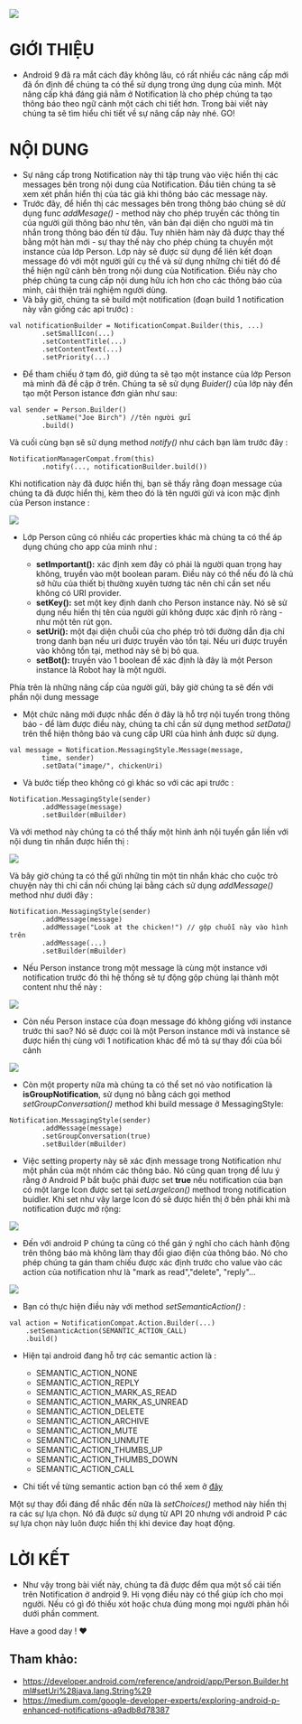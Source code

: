 ![](https://images.viblo.asia/7ed2e616-f298-4871-81a1-8a1751a57747.png)

# GIỚI THIỆU
* Android 9 đã ra mắt cách đây không lâu, có rất nhiều các nâng cấp mới đã ổn định để chúng ta có thể sử dụng trong ứng dụng của mình. Một nâng cấp khá đáng giá nằm ở Notification là cho phép chúng ta tạo thông báo theo ngữ cảnh một cách chi tiết hơn. Trong bài viết này chúng ta sẽ tìm hiểu chi tiết về sự nâng cấp này nhé. GO!

# NỘI DUNG
* Sự nâng cấp trong Notification này thì tập trung vào việc hiển thị các messages bên trong nội dung của Notification. Đầu tiên chúng ta sẽ xem xét phần hiển thị của tác giả khi thông báo các message này.
* Trước đây, để hiển thị các messages bên trong thông báo chúng sẽ dử dụng func *addMesage()* - method này cho phép truyền các thông tin của người gửi thông báo như tên, văn bản đại diện cho người mà tin nhắn trong thông báo đến từ đâu. Tuy nhiên hàm này đã được thay thế bằng một hàn mới - sự thay thế này cho phép chúng ta chuyền một instance của lớp Person. Lớp này sẽ được sử dụng để liên kết đoạn message đó với một người gửi cụ thể và sử dụng những chi tiết đó để thể hiện ngữ cảnh bên trong nội dung của Notification. Điều này cho phép chúng ta cung cấp nội dung hữu ích hơn cho các thông báo của mình, cải thiện trải nghiệm người dùng.
* Và bây giờ, chúng ta sẽ build một notification (đoạn build 1 notification này vẫn giống các api trước) : 

```
val notificationBuilder = NotificationCompat.Builder(this, ...)
        .setSmallIcon(...)
        .setContentTitle(...)
        .setContentText(...)
        .setPriority(...)
```

*  Để tham chiếu ở tạm đó, giờ dúng ta sẽ tạo một instance của lớp Person mà mình đã đề cập ở trên. Chúng ta sẽ sử dụng *Buider()* của lớp này đển tạo một Person istance đơn giản như sau:

```
val sender = Person.Builder()
        .setName("Joe Birch") //tên người gửi
        .build()
```

Và cuối cùng bạn sẽ sử dụng method *notify()* như cách bạn làm trước đây :

```
NotificationManagerCompat.from(this)
        .notify(..., notificationBuilder.build())
```

Khi notification này đã được hiển thị, bạn sẽ thấy rằng đoạn message của chúng ta đã được hiển thị, kèm theo đó là tên người gửi và icon mặc định của Person instance : 

![](https://images.viblo.asia/6cfd461d-1de2-45ae-b1a2-1dec13e19f9f.png)

* Lớp Person cũng có nhiều các properties khác mà chúng ta có thể áp dụng chúng cho app của mình như :

    *   **setImportant():**  xác định xem đây có phải là người quan trọng hay không, truyền vào một boolean param. Điều này có thể nếu đó là chủ sở hữu của thiết bị thường xuyên tương tác nên chỉ cần set nếu không có URI provider.
    *    **setKey():** set một key định danh cho Person instance này. Nó sẽ sử dụng nếu hiển thị tên của người gửi không được xác định rõ ràng - như một tên rút gọn.
    * **setUri():** một đại diện chuỗi của cho phép trỏ tới đường dẫn địa chỉ trong danh bạn nếu uri được truyền vào tồn tại. Nếu uri được truyền vào không tồn tại, method này sẽ bị bỏ qua.
    *  **setBot():** truyền vào 1 boolean để xác định là đây là một Person instance là Robot hay là một người.

Phía trên là những nâng cấp của người gửi, bây giờ chúng ta sẽ đến với phần nội dung message
* Một chức năng mới được nhắc đến ở đây là hỗ trợ nội tuyến trong thông báo - để làm được điều này, chúng ta chỉ cần sử dụng method *setData()* trên thể hiện thông báo và cung cấp URI của hình ảnh được sử dụng.

```
val message = Notification.MessagingStyle.Message(message, 
        time, sender)
        .setData("image/", chickenUri)
```
* Và bước tiếp theo không có gì khác so với các api trước : 

```
Notification.MessagingStyle(sender)
        .addMessage(message)
        .setBuilder(mBuilder)
```

Và với method này chúng ta có thể thấy một hình ảnh nội tuyến gắn liền với nội dung tin nhắn được hiển thị :

![](https://images.viblo.asia/6410eec6-c9e4-4a57-b6b1-76c6895d7864.png)

Và bây giờ chúng ta có thể gửi những tin một tin nhắn khác cho cuộc trò chuyện này thì chỉ cần nối chúng lại bằng cách sử dụng *addMessage()* method như dưới đây :

```
Notification.MessagingStyle(sender)
        .addMessage(message)
        .addMessage("Look at the chicken!") // gộp chuỗi này vào hình trên
        .addMessage(...)
        .setBuilder(mBuilder)
```

* Nếu Person instance trong một message là cùng một instance với notification trước đó thì hệ thống sẽ tự động gộp chúng lại thành một content như thế này : 

![](https://images.viblo.asia/3915f763-ca94-4fc9-9d0d-73dbca8bd567.png)

* Còn nếu Person instace của đoạn message đó không giống với instance trước thì sao? Nó sẽ được coi là một Person instance mới và instance sẽ được hiển thị cùng với 1 notification khác để mô tả sự thay đổi của bối cảnh

![](https://images.viblo.asia/c02ff7ca-122a-45cd-8f81-c9e1002c4f4b.png)

* Còn một property nữa mà chúng ta có thể set nó vào notification là **isGroupNotification**, sử dụng nó bằng cách gọi method *setGroupConversation()* method khi build message ở MessagingStyle:

```
Notification.MessagingStyle(sender)
        .addMessage(message)
        .setGroupConversation(true)
        .setBuilder(mBuilder)
```

* Việc setting property này sẽ xác định message trong Notification như một phần của một nhóm các thông báo. Nó cũng quan trọng để lưu ý rằng ở Android P bắt buộc phải được set **true** nếu notification của bạn có một large Icon được set tại *setLargeIcon()* method trong notification buidler. Khi set như vậy large Icon đó sẽ được hiển thị ở bên phải khi mà notification được mở rộng:

![](https://images.viblo.asia/aaeb505c-caa4-4c1a-97f1-fb96c5e7e0c3.png)

* Đến với android P chúng ta cũng có thể gán ý nghĩ cho cách hành động trên thông báo mà không làm thay đổi giao điện của thông báo. Nó cho phép chúng ta gán tham chiếu được xác định trước cho value vào các action của notification như là "mark as read","delete", "reply"... 

![](https://images.viblo.asia/bd765fa2-9b81-4224-8d3c-b5e8978971c4.png)

* Bạn có thực hiện điều này với method *setSemanticAction()* : 

```
val action = NotificationCompat.Action.Builder(...)
    .setSemanticAction(SEMANTIC_ACTION_CALL)
    .build()
```
* Hiện tại android đang hỗ trợ các semantic action là :
    * SEMANTIC_ACTION_NONE
    * SEMANTIC_ACTION_REPLY
    * SEMANTIC_ACTION_MARK_AS_READ
    * SEMANTIC_ACTION_MARK_AS_UNREAD
    * SEMANTIC_ACTION_DELETE
    * SEMANTIC_ACTION_ARCHIVE
    * SEMANTIC_ACTION_MUTE
    * SEMANTIC_ACTION_UNMUTE
    * SEMANTIC_ACTION_THUMBS_UP
    * SEMANTIC_ACTION_THUMBS_DOWN
    * SEMANTIC_ACTION_CALL

* Chi tiết về từng semantic action bạn có thể xem ở [đây](https://developer.android.com/reference/android/app/Notification.Action.html#SEMANTIC_ACTION_NONE)

Một sự thay đổi đáng để nhắc đến nữa là *setChoices()* method này hiển thị ra các sự lựa chọn. Nó đã được sử dụng từ API 20 nhưng với android P các sự lựa chọn này luôn được hiển thị khi device đay hoạt động.

# LỜI KẾT
* Như vậy trong bài viết này, chúng ta đã được đểm qua một số cải tiến trên Notification ở android 9. Hi vọng điều này có thể giúp ích cho mọi người. Nếu có gì đó thiếu xót hoặc chưa đúng mong mọi người phản hồi dưới phần comment. 

Have a good day ! :heart:

## Tham khảo:
* https://developer.android.com/reference/android/app/Person.Builder.html#setUri%28java.lang.String%29
* https://medium.com/google-developer-experts/exploring-android-p-enhanced-notifications-a9adb8d78387
